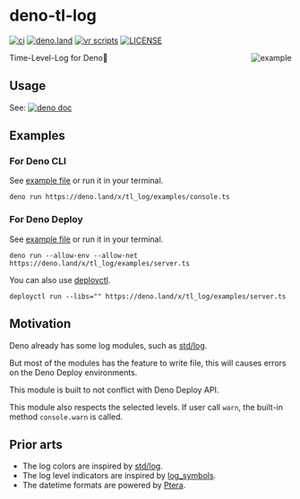 # deno-tl-log

[![ci](https://github.com/kawarimidoll/deno-tl-log/workflows/ci/badge.svg)](.github/workflows/ci.yml)
[![deno.land](https://img.shields.io/badge/deno-%5E1.0.0-green?logo=deno)](https://deno.land)
[![vr scripts](https://badges.velociraptor.run/flat.svg)](https://velociraptor.run)
[![LICENSE](https://img.shields.io/badge/license-MIT-brightgreen)](LICENSE)

<img align="right" src="https://user-images.githubusercontent.com/8146876/132111226-d4eef47f-683b-4353-8c5a-fbd1f6314eea.png" alt="example">
<!-- assets: https://github.com/kawarimidoll/deno-tl-log/issues/1 -->

Time-Level-Log for Deno🦕

## Usage

See:
[![deno doc](https://doc.deno.land/badge.svg)](https://doc.deno.land/https/deno.land/x/tl_log)

## Examples

### For Deno CLI

See [example file](examples/console.ts) or run it in your terminal.

```
deno run https://deno.land/x/tl_log/examples/console.ts
```

### For Deno Deploy

See [example file](examples/server.ts) or run it in your terminal.

```
deno run --allow-env --allow-net https://deno.land/x/tl_log/examples/server.ts
```

You can also use [deployctl](https://github.com/deno_land/deployctl).

```
deployctl run --libs="" https://deno.land/x/tl_log/examples/server.ts
```

## Motivation

Deno already has some log modules, such as [std/log](https://deno.land/std/log).

But most of the modules has the feature to write file, this will causes errors
on the Deno Deploy environments.

This module is built to not conflict with Deno Deploy API.

This module also respects the selected levels. If user call `warn`, the built-in
method `console.warn` is called.

## Prior arts

- The log colors are inspired by [std/log](https://deno.land/std/log).
- The log level indicators are inspired by
  [log_symbols](https://deno.land/x/log_symbols).
- The datetime formats are powered by [Ptera](https://deno.land/x/ptera).
